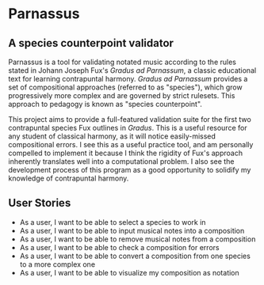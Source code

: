 # Parnassus
## A species counterpoint validator

Parnassus is a tool for validating notated music according to the rules stated in Johann Joseph Fux's *Gradus ad Parnassum*, a classic educational text for learning contrapuntal harmony.
*Gradus ad Parnassum* provides a set of compositional approaches (referred to as "species"), which grow progressively more complex and are governed by strict rulesets.
This approach to pedagogy is known as "species counterpoint".

This project aims to provide a full-featured validation suite for the first two contrapuntal species Fux outlines in *Gradus*.
This is a useful resource for any student of classical harmony, as it will notice easily-missed compositional errors.
I see this as a useful practice tool, and am personally compelled to implement it because I think the rigidity of Fux's approach inherently translates well into a computational problem.
I also see the development process of this program as a good opportunity to solidify my knowledge of contrapuntal harmony.

## User Stories

- As a user, I want to be able to select a species to work in
- As a user, I want to be able to input musical notes into a composition
- As a user, I want to be able to remove musical notes from a composition
- As a user, I want to be able to check a composition for errors
- As a user, I want to be able to convert a composition from one species to a more complex one
- As a user, I want to be able to visualize my composition as notation